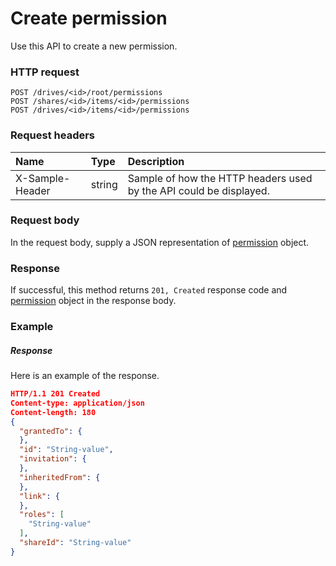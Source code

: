 # Create permission

Use this API to create a new permission.
### HTTP request
```http
POST /drives/<id>/root/permissions
POST /shares/<id>/items/<id>/permissions
POST /drives/<id>/items/<id>/permissions

```
### Request headers
| Name       | Type | Description|
|:---------------|:--------|:----------|
| X-Sample-Header  | string  | Sample of how the HTTP headers used by the API could be displayed.|

### Request body
In the request body, supply a JSON representation of [permission](../resources/permission.md) object.


### Response
If successful, this method returns `201, Created` response code and [permission](../resources/permission.md) object in the response body.

### Example
##### Response
Here is an example of the response.
```json
HTTP/1.1 201 Created
Content-type: application/json
Content-length: 180
{
  "grantedTo": {
  },
  "id": "String-value",
  "invitation": {
  },
  "inheritedFrom": {
  },
  "link": {
  },
  "roles": [
    "String-value"
  ],
  "shareId": "String-value"
}
```
